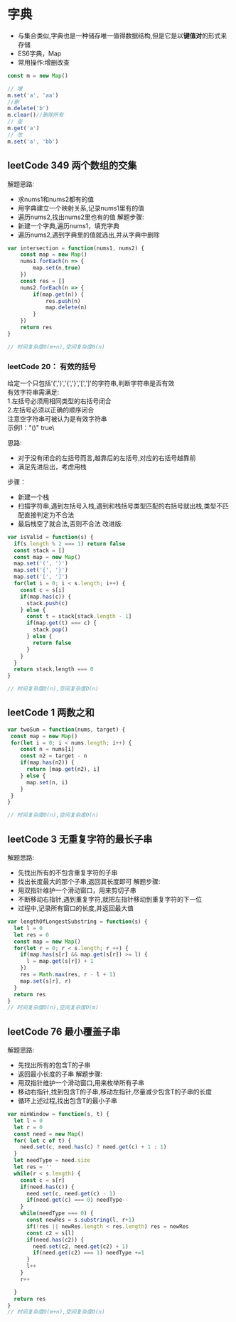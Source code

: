 # 字典
- 与集合类似,字典也是一种储存唯一值得数据结构,但是它是以**键值对**的形式来存储
- ES6字典，Map
- 常用操作:增删改查
```js
const m = new Map()

// 增
m.set('a', 'aa')
//删
m.delete('b')
m.clear()//删除所有
// 查
m.get('a')
// 改
m.set('a', 'bb')
```

## leetCode 349 两个数组的交集
解题思路:
- 求nums1和nums2都有的值
- 用字典建立一个映射关系,记录nums1里有的值
- 遍历nums2,找出nums2里也有的值
解题步骤:
- 新建一个字典,遍历nums1，填充字典
- 遍历nums2,遇到字典里的值就选出,并从字典中删除
```js
var intersection = function(nums1, nums2) {
    const map = new Map()
    nums1.forEach(n => {
        map.set(n,true)
    })
    const res = []
    nums2.forEach(n => {
        if(map.get(n)) {
            res.push(n)
            map.delete(n)
        }
    })
    return res
}

// 时间复杂度O(m+n),空间复杂度0(n)
```

### leetCode 20： 有效的括号
给定一个只包括'(',')','{','}','[',']'的字符串,判断字符串是否有效\
有效字符串需满足: \
1.左括号必须用相同类型的右括号闭合\
2.左括号必须以正确的顺序闭合\
注意空字符串可被认为是有效字符串\
示例1："()" true\

思路:
- 对于没有闭合的左括号而言,越靠后的左括号,对应的右括号越靠前
- 满足先进后出，考虑用栈

步骤：
- 新建一个栈
- 扫描字符串,遇到左括号入栈,遇到和栈括号类型匹配的右括号就出栈,类型不匹配直接判定为不合法
- 最后栈空了就合法,否则不合法
改进版: 
```js
var isValid = function(s) {
  if(s.length % 2 === 1) return false
  const stack = []
  const map = new Map()
  map.set('(', ')')
  map.set('{', '}')
  map.set('[', ']')
  for(let i = 0; i < s.length; i++) {
    const c = s[i]
    if(map.has(c)) {
      stack.push(c)
    } else {
      const t = stack[stack.length - 1]
      if(map.get(t) === c) {
        stack.pop()
      } else {
        return false
      }
    }
  }
  return stack,length === 0
}

// 时间复杂度O(n),空间复杂度O(n)
```

## leetCode 1 两数之和

```js
var twoSum = function(nums, target) {
 const map = new Map()
 for(let i = 0; i < nums.length; i++) {
    const n = nums[i]
    const n2 = target - n
    if(map.has(n2)) {
      return [map.get(n2), i]
    } else {
      map.set(n, i)
    }
 }
}

// 时间复杂度O(n),空间复杂度O(n)
```

## leetCode 3 无重复字符的最长子串
解题思路:
- 先找出所有的不包含重复字符的子串
- 找出长度最大的那个子串,返回其长度即可
解题步骤:
- 用双指针维护一个滑动窗口，用来剪切子串
- 不断移动右指针,遇到重复字符,就把左指针移动到重复字符的下一位
- 过程中,记录所有窗口的长度,并返回最大值
```js
var lengthOfLongestSubstring = function(s) {
  let l = 0
  let res = 0
  const map = new Map()
  for(let r = 0; r < s.length; r ++) {
    if(map.has(s[r] && map.get(s[r]) >= l) {
      l = map.get(s[r]) + 1
    })
    res = Math.max(res, r - l + 1)
    map.set(s[r], r)
  }
  return res
}
// 时间复杂度O(n),空间复杂度O(m)
```

## leetCode 76 最小覆盖子串
解题思路:
- 先找出所有的包含T的子串
- 返回最小长度的子串
解题步骤:
- 用双指针维护一个滑动窗口,用来枚举所有子串
- 移动右指针,找到包含T的子串,移动左指针,尽量减少包含T的子串的长度
- 循环上述过程,找出包含T的最小子串
```js
var minWindow = function(s, t) {
  let l = 0
  let r = 0
  const need = new Map()
  for( let c of t) {
    need.set(c, need.has(c) ? need.get(c) + 1 : 1)
  }
  let needType = need.size
  let res = ''
  while(r < s.length) {
    const c = s[r]
    if(need.has(c)) {
      need.set(c, need.get(c) - 1)
      if(need.get(c) === 0) needType-- 
    }
    while(needType === 0) {
      const newRes = s.substring(l, r+1)
      if(!res || newRes.length < res.length) res = newRes
      const c2 = s[l]
      if(need.has(c2)) {
        need.set(c2, need.get(c2) + 1)
        if(need.get(c2) === 1) needType +=1
      }
      l++
    }
    r++

  }
  return res
}
// 时间复杂度O(m+n),空间复杂度O(n)
```